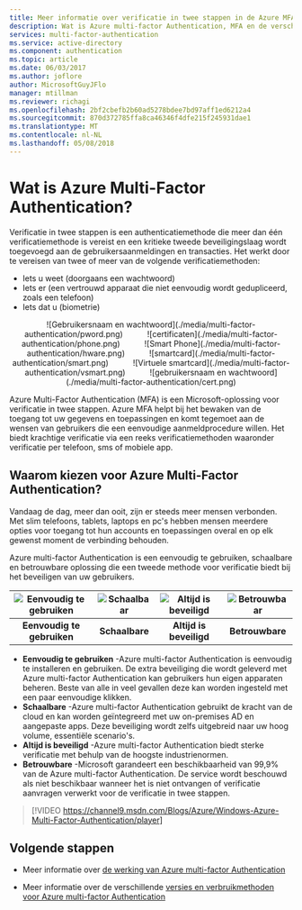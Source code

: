 ```yaml
---
title: Meer informatie over verificatie in twee stappen in de Azure MFA | Microsoft Docs
description: Wat is Azure multi-factor Authentication, MFA en de verschillende methoden en versies die beschikbaar zijn waarom te gebruiken.
services: multi-factor-authentication
ms.service: active-directory
ms.component: authentication
ms.topic: article
ms.date: 06/03/2017
ms.author: joflore
author: MicrosoftGuyJFlo
manager: mtillman
ms.reviewer: richagi
ms.openlocfilehash: 2bf2cbefb2b60ad5278bdee7bd97aff1ed6212a4
ms.sourcegitcommit: 870d372785ffa8ca46346f4dfe215f245931dae1
ms.translationtype: MT
ms.contentlocale: nl-NL
ms.lasthandoff: 05/08/2018
---
```

# <a name="what-is-azure-multi-factor-authentication"></a>Wat is Azure Multi-Factor Authentication?

Verificatie in twee stappen is een authenticatiemethode die meer dan één verificatiemethode is vereist en een kritieke tweede beveiligingslaag wordt toegevoegd aan de gebruikersaanmeldingen en transacties. Het werkt door te vereisen van twee of meer van de volgende verificatiemethoden:

* Iets u weet (doorgaans een wachtwoord)
* Iets er (een vertrouwd apparaat die niet eenvoudig wordt gedupliceerd, zoals een telefoon)
* Iets dat u (biometrie)

<center>![Gebruikersnaam en wachtwoord](./media/multi-factor-authentication/pword.png) &nbsp; &nbsp; &nbsp; &nbsp; &nbsp; ![certificaten](./media/multi-factor-authentication/phone.png) &nbsp; &nbsp; &nbsp; &nbsp; &nbsp; ![Smart Phone](./media/multi-factor-authentication/hware.png) &nbsp; &nbsp; &nbsp; &nbsp; &nbsp; ![smartcard](./media/multi-factor-authentication/smart.png) &nbsp; &nbsp; &nbsp; &nbsp; &nbsp; ![Virtuele smartcard](./media/multi-factor-authentication/vsmart.png) &nbsp; &nbsp; &nbsp; &nbsp; &nbsp; ![gebruikersnaam en wachtwoord](./media/multi-factor-authentication/cert.png)</center>

Azure Multi-Factor Authentication (MFA) is een Microsoft-oplossing voor verificatie in twee stappen. Azure MFA helpt bij het bewaken van de toegang tot uw gegevens en toepassingen en komt tegemoet aan de wensen van gebruikers die een eenvoudige aanmeldprocedure willen. Het biedt krachtige verificatie via een reeks verificatiemethoden waaronder verificatie per telefoon, sms of mobiele app.

## <a name="why-use-azure-multi-factor-authentication"></a>Waarom kiezen voor Azure Multi-Factor Authentication?
Vandaag de dag, meer dan ooit, zijn er steeds meer mensen verbonden. Met slim telefoons, tablets, laptops en pc's hebben mensen meerdere opties voor toegang tot hun accounts en toepassingen overal en op elk gewenst moment de verbinding behouden.

Azure multi-factor Authentication is een eenvoudig te gebruiken, schaalbare en betrouwbare oplossing die een tweede methode voor verificatie biedt bij het beveiligen van uw gebruikers.

| ![Eenvoudig te gebruiken](./media/multi-factor-authentication/simple.png) | ![Schaalbaar](./media/multi-factor-authentication/scalable.png) | ![Altijd is beveiligd](./media/multi-factor-authentication/protected.png) | ![Betrouwbaar](./media/multi-factor-authentication/reliable.png) |
|:---:|:---:|:---:|:---:|
| **Eenvoudig te gebruiken** |**Schaalbare** |**Altijd is beveiligd** |**Betrouwbare** |

* **Eenvoudig te gebruiken** -Azure multi-factor Authentication is eenvoudig te installeren en gebruiken. De extra beveiliging die wordt geleverd met Azure multi-factor Authentication kan gebruikers hun eigen apparaten beheren. Beste van alle in veel gevallen deze kan worden ingesteld met een paar eenvoudige klikken.
* **Schaalbare** -Azure multi-factor Authentication gebruikt de kracht van de cloud en kan worden geïntegreerd met uw on-premises AD en aangepaste apps. Deze beveiliging wordt zelfs uitgebreid naar uw hoog volume, essentiële scenario's.
* **Altijd is beveiligd** -Azure multi-factor Authentication biedt sterke verificatie met behulp van de hoogste industrienormen.
* **Betrouwbare** -Microsoft garandeert een beschikbaarheid van 99,9% van de Azure multi-factor Authentication. De service wordt beschouwd als niet beschikbaar wanneer het is niet ontvangen of verificatie aanvragen verwerkt voor de verificatie in twee stappen.

> [!VIDEO https://channel9.msdn.com/Blogs/Azure/Windows-Azure-Multi-Factor-Authentication/player]


## <a name="next-steps"></a>Volgende stappen

- Meer informatie over [de werking van Azure multi-factor Authentication](concept-mfa-howitworks.md)

- Meer informatie over de verschillende [versies en verbruikmethoden voor Azure multi-factor Authentication](concept-mfa-licensing.md)

